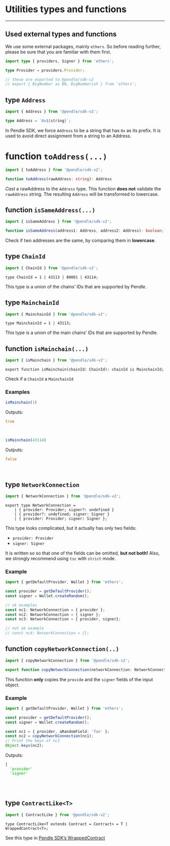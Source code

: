 # Utilities types and functions

---

## Used external types and functions

We use some external packages, mainly `ethers`. So before reading further, please be sure that you are familiar with them first.

```typescript
import type { providers, Signer } from 'ethers';

type Provider = providers.Provider;

// these are exported to @pendle/sdk-v2
// export { BigNumber as BN, BigNumberish } from 'ethers';
```

## type `Address`


```typescript
import { Address } from '@pendle/sdk-v2';
```

```ts
type Address = `0x${string}`;
```

In Pendle SDK, we force `Address` to be a string that has `0x` as its prefix. It is used to avoid direct assignment from a string to an Address.

# function `toAddress(...)`

```typescript
import { toAddress } from '@pendle/sdk-v2';
```

```ts
function toAddress(rawAddress: string): Address
```

_Cast_ a rawAddress to the `Address` type. This function **does not** validate the `rawAddress` string. The resulting `Address` will be transformed to lowercase.

## function `isSameAddress(...)`

```typescript
import { isSameAddress } from '@pendle/sdk-v2';
```

```ts
function isSameAddress(address1: Address, address2: Address): boolean;
```


Check if two addresses are the same, by comparing them in **lowercase**.

## type `ChainId`

```typescript
import { ChainId } from '@pendle/sdk-v2';
```

```tsx
type ChainId = 1 | 43113 | 80001 | 43114;
```

This type is a union of the chains’ IDs that are supported by Pendle.

## type `MainchainId`

```typescript
import { MainchainId } from '@pendle/sdk-v2';
```

```tsx
type MainchainId = 1 | 43113;
```

This type is a union of the main chains’ IDs that are supported by Pendle.

## function `isMainchain(...)`

```typescript
import { isMainchain } from '@pendle/sdk-v2';
```

```tsx
export function isMainchain(chainId: ChainId): chainId is MainchainId;
```

Check if a `ChainId` a `MainchainId`

### Examples

```typescript
isMainchain(1)
```

Outputs:

<pre><code><span style="color:#A50">true<span style="color:#FFF"></span></span>
</code></pre><br>

```typescript
isMainchain(43114)
```

Outputs:

<pre><code><span style="color:#A50">false<span style="color:#FFF"></span></span>
</code></pre><br>

## type `NetworkConnection`

```typescript
import { NetworkConnection } from '@pendle/sdk-v2';
```

```tsx
export type NetworkConnection =
    | { provider: Provider; signer?: undefined }
    | { provider?: undefined; signer: Signer }
    | { provider: Provider; signer: Signer };
```

This type looks complicated, but it actually has only two fields:

- `provider: Provider`
- `signer: Signer`

It is written so so that one of the fields can be omitted, **but not both!** Also, we strongly recommend using `tsc` with `strict` mode.

### Example

```typescript
import { getDefaultProvider, Wallet } from 'ethers';

const provider = getDefaultProvider();
const signer = Wallet.createRandom();

// ok examples
const nc1: NetworkConnection = { provider };
const nc2: NetworkConnection = { signer };
const nc3: NetworkConnection = { provider, signer};

// not ok example
// const nc4: NetworkConnection = {};
```

## function `copyNetworkConnection(..)`

```typescript
import { copyNetworkConnection } from '@pendle/sdk-v2';
```

```typescript
export function copyNetworkConnection(networkConnection: NetworkConnection): NetworkConnection;
```

This function **only** copies the `provide` and the `signer` fields of the input object.

### Example

```typescript
import { getDefaultProvider, Wallet } from 'ethers';

const provider = getDefaultProvider();
const signer = Wallet.createRandom();

const nc1 = { provider, aRandomField: 'foo' };
const nc2 = copyNetworkConnection(nc1);
// Print the keys of nc2
Object.keys(nc2);
```

Outputs:

<pre><code>[
  <span style="color:#0A0">'provider'<span style="color:#FFF">,
  <span style="color:#0A0">'signer'<span style="color:#FFF">
]</span></span></span></span>
</code></pre><br>

## type `ContractLike<T>`

```typescript
import { ContractLike } from '@pendle/sdk-v2';
```

```tsx
type ContractLike<T extends Contract = Contract> = T | WrappedContract<T>;
```

See this type in [Pendle SDK’s WrappedContract](./WrappedContract.md)